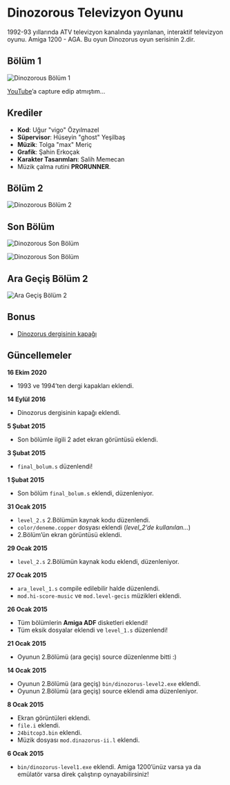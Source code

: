 # Dinozorous Televizyon Oyunu

1992-93 yıllarında ATV televizyon kanalında yayınlanan, interaktif televizyon
oyunu. Amiga 1200 - AGA. Bu oyun Dinozorus oyun serisinin 2.dir.


## Bölüm 1
![Dinozorous Bölüm 1](https://raw.githubusercontent.com/vigo/dinozorus/master/screens/dino-03.png)

[YouTube][01]’a capture edip atmıştım...

[01]: http://www.youtube.com/watch?v=2feYA1WcsI0

## Krediler

* **Kod**: Uğur "vigo" Özyılmazel
* **Süpervisor**: Hüseyin "ghost" Yeşilbaş
* **Müzik**: Tolga "max" Meriç
* **Grafik**: Şahin Erkoçak
* **Karakter Tasarımları**: Salih Memecan
* Müzik çalma rutini **PRORUNNER**.

## Bölüm 2

![Dinozorous Bölüm 2](https://raw.githubusercontent.com/vigo/dinozorus/master/screens/dino-08.png)

## Son Bölüm

![Dinozorous Son Bölüm](https://raw.githubusercontent.com/vigo/dinozorus/master/screens/dino-11.png)

![Dinozorous Son Bölüm](https://raw.githubusercontent.com/vigo/dinozorus/master/screens/dino-12.png)

## Ara Geçiş Bölüm 2

![Ara Geçiş Bölüm 2](https://raw.githubusercontent.com/vigo/dinozorus/master/screens/bolum-2-ara-level.png)

## Bonus

* [Dinozorus dergisinin kapağı](bonus/dinozorus-dergisi-kapak.jpg)

## Güncellemeler

**16 Ekim 2020**

* 1993 ve 1994’ten dergi kapakları eklendi.

**14 Eylül 2016**

* Dinozorus dergisinin kapağı eklendi.

**5 Şubat 2015**

* Son bölümle ilgili 2 adet ekran görüntüsü eklendi.

**3 Şubat 2015**

* `final_bolum.s` düzenlendi!

**1 Şubat 2015**

* Son bölüm `final_bolum.s` eklendi, düzenleniyor.

**31 Ocak 2015**

* `level_2.s` 2.Bölümün kaynak kodu düzenlendi.
* `color/deneme.copper` dosyası eklendi (*level_2’de kullanılan...*)
* 2.Bölüm’ün ekran görüntüsü eklendi.

**29 Ocak 2015**

* `level_2.s` 2.Bölümün kaynak kodu eklendi, düzenleniyor.

**27 Ocak 2015**

* `ara_level_1.s` compile edilebilir halde düzenlendi.
* `mod.hi-score-music` ve `mod.level-gecis` müzikleri eklendi.

**26 Ocak 2015**

* Tüm bölümlerin **Amiga ADF** disketleri eklendi!
* Tüm eksik dosyalar eklendi ve `level_1.s` düzenlendi!

**21 Ocak 2015**

* Oyunun 2.Bölümü (ara geçiş) source düzenlenme bitti :)

**14 Ocak 2015**

* Oyunun 2.Bölümü (ara geçiş) `bin/dinozorus-level2.exe` eklendi.
* Oyunun 2.Bölümü (ara geçiş) source eklendi ama düzenleniyor.

**8 Ocak 2015**

* Ekran görüntüleri eklendi.
* `file.i` eklendi.
* `24bitcop3.bin` eklendi.
* Müzik dosyası `mod.dinazorus-ii.l` eklendi.

**6 Ocak 2015**

* `bin/dinozorus-level1.exe` eklendi. Amiga 1200’ünüz varsa ya da emülatör
varsa direk çalıştırıp oynayabilirsiniz!